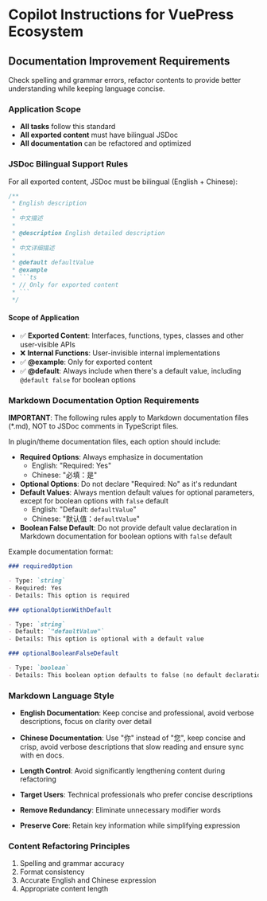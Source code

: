 # Copilot Instructions for VuePress Ecosystem

## Documentation Improvement Requirements

Check spelling and grammar errors, refactor contents to provide better understanding while keeping language concise.

### Application Scope

- **All tasks** follow this standard
- **All exported content** must have bilingual JSDoc
- **All documentation** can be refactored and optimized

### JSDoc Bilingual Support Rules

For all exported content, JSDoc must be bilingual (English + Chinese):

````typescript
/**
 * English description
 *
 * 中文描述
 *
 * @description English detailed description
 *
 * 中文详细描述
 *
 * @default defaultValue
 * @example
 * ```ts
 * // Only for exported content
 * ```
 */
````

#### Scope of Application

- ✅ **Exported Content**: Interfaces, functions, types, classes and other user-visible APIs
- ❌ **Internal Functions**: User-invisible internal implementations
- ✅ **@example**: Only for exported content
- ✅ **@default**: Always include when there's a default value, including `@default false` for boolean options

### Markdown Documentation Option Requirements

**IMPORTANT**: The following rules apply to Markdown documentation files (\*.md), NOT to JSDoc comments in TypeScript files.

In plugin/theme documentation files, each option should include:

- **Required Options**: Always emphasize in documentation
  - English: "Required: Yes"
  - Chinese: "必填：是"
- **Optional Options**: Do not declare "Required: No" as it's redundant
- **Default Values**: Always mention default values for optional parameters, except for boolean options with `false` default
  - English: "Default: `defaultValue`"
  - Chinese: "默认值：`defaultValue`"
- **Boolean False Default**: Do not provide default value declaration in Markdown documentation for boolean options with `false` default

Example documentation format:

```markdown
### requiredOption

- Type: `string`
- Required: Yes
- Details: This option is required

### optionalOptionWithDefault

- Type: `string`
- Default: `"defaultValue"`
- Details: This option is optional with a default value

### optionalBooleanFalseDefault

- Type: `boolean`
- Details: This boolean option defaults to false (no default declaration needed)
```

### Markdown Language Style

- **English Documentation**: Keep concise and professional, avoid verbose descriptions, focus on clarity over detail
- **Chinese Documentation**: Use "你" instead of "您", keep concise and crisp, avoid verbose descriptions that slow reading and ensure sync with en docs.

- **Length Control**: Avoid significantly lengthening content during refactoring
- **Target Users**: Technical professionals who prefer concise descriptions
- **Remove Redundancy**: Eliminate unnecessary modifier words
- **Preserve Core**: Retain key information while simplifying expression

### Content Refactoring Principles

1. Spelling and grammar accuracy
2. Format consistency
3. Accurate English and Chinese expression
4. Appropriate content length
